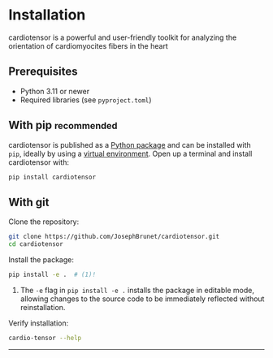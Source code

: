 # Installation

cardiotensor is a powerful and user-friendly toolkit for analyzing the orientation of cardiomyocites fibers in the heart

## Prerequisites

- Python 3.11 or newer
- Required libraries (see `pyproject.toml`)

## With pip <small>recommended</small>

cardiotensor is published as a [Python package] and can be installed with
`pip`, ideally by using a [virtual environment]. Open up a terminal and install
cardiotensor with:

``` sh
pip install cardiotensor 
```
        
  [Python package]: https://pypi.org/project/cardiotensor/
  [virtual environment]: https://realpython.com/what-is-pip/#using-pip-in-a-python-virtual-environment

## With git 

Clone the repository:

   ```bash
   git clone https://github.com/JosephBrunet/cardiotensor.git 
   cd cardiotensor
   ```

Install the package:

   ```bash
   pip install -e .  # (1)!
   ```

   1.  The `-e` flag in `pip install -e .` installs the package in editable mode, allowing changes to the source code to be immediately reflected without reinstallation.

Verify installation:

   ```bash
   cardio-tensor --help
   ```

---

  [GitHub]: https://github.com/squidfunk/mkdocs-material